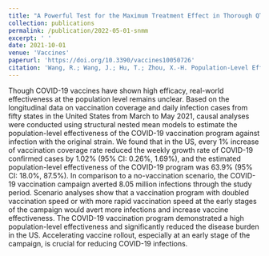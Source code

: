 ```yaml
---
title: "A Powerful Test for the Maximum Treatment Effect in Thorough QT/QTc Studies"
collection: publications
permalink: /publication/2022-05-01-snmm
excerpt: ' '
date: 2021-10-01
venue: 'Vaccines'
paperurl: 'https://doi.org/10.3390/vaccines10050726'
citation: 'Wang, R.; Wang, J.; Hu, T.; Zhou, X.-H. Population-Level Effectiveness of COVID-19 Vaccination Program in the United States: Causal Analysis Based on Structural Nested Mean Model. Vaccines 2022, 10, 726. https://doi.org/10.3390/vaccines10050726'
---
```


Though COVID-19 vaccines have shown high efficacy, real-world effectiveness at the population level remains unclear. Based on the longitudinal data on vaccination coverage and daily infection cases from fifty states in the United States from March to May 2021, causal analyses were conducted using structural nested mean models to estimate the population-level effectiveness of the COVID-19 vaccination program against infection with the original strain. We found that in the US, every 1% increase of vaccination coverage rate reduced the weekly growth rate of COVID-19 confirmed cases by 1.02% (95% CI: 0.26%, 1.69%), and the estimated population-level effectiveness of the COVID-19 program was 63.9% (95% CI: 18.0%, 87.5%). In comparison to a no-vaccination scenario, the COVID-19 vaccination campaign averted 8.05 million infections through the study period. Scenario analyses show that a vaccination program with doubled vaccination speed or with more rapid vaccination speed at the early stages of the campaign would avert more infections and increase vaccine effectiveness. The COVID-19 vaccination program demonstrated a high population-level effectiveness and significantly reduced the disease burden in the US. Accelerating vaccine rollout, especially at an early stage of the campaign, is crucial for reducing COVID-19 infections.